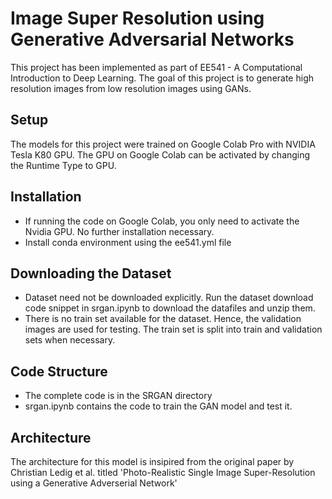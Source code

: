 # Image Super Resolution using Generative Adversarial Networks

This project has been implemented as part of EE541 - A Computational Introduction to Deep Learning. The goal of this project is to generate high resolution images from low resolution images using GANs.

## Setup
The models for this project were trained on Google Colab Pro with NVIDIA Tesla K80 GPU. The GPU on Google Colab can be activated by changing the Runtime Type to GPU.

## Installation
- If running the code on Google Colab, you only need to activate the Nvidia GPU. No further installation necessary.
- Install conda environment using the ee541.yml file

## Downloading the Dataset
- Dataset need not be downloaded explicitly. Run the dataset download code snippet in srgan.ipynb to download the datafiles and unzip them. 
- There is no train set available for the dataset. Hence, the validation images are used for testing. The train set is split into train and validation sets when necessary.

## Code Structure
- The complete code is in the SRGAN directory
- srgan.ipynb contains the code to train the GAN model and test it.

## Architecture
The architecture for this model is insipired from the original paper by Christian Ledig et al. titled 'Photo-Realistic Single Image Super-Resolution using a Generative Adverserial Network'
